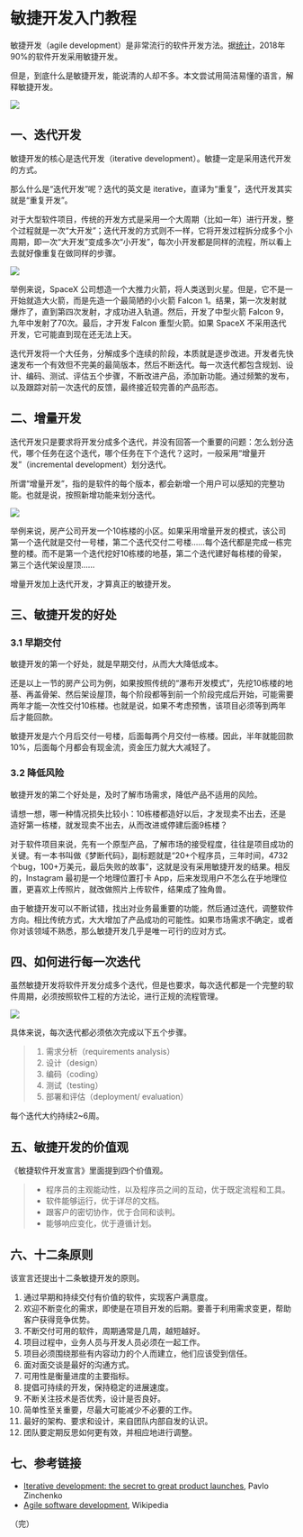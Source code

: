 # 敏捷开发入门教程

敏捷开发（agile development）是非常流行的软件开发方法。据[统计](https://www.statista.com/statistics/673786/worldwide-software-development-survey-agile-development-continuous-integration-adoption/)，2018年90%的软件开发采用敏捷开发。

但是，到底什么是敏捷开发，能说清的人却不多。本文尝试用简洁易懂的语言，解释敏捷开发。

![](https://www.wangbase.com/blogimg/asset/201903/bg2019030701.jpg)

## 一、迭代开发

敏捷开发的核心是迭代开发（iterative development）。敏捷一定是采用迭代开发的方式。

那么什么是“迭代开发”呢？迭代的英文是 iterative，直译为“重复”，迭代开发其实就是“重复开发”。

对于大型软件项目，传统的开发方式是采用一个大周期（比如一年）进行开发，整个过程就是一次“大开发”；迭代开发的方式则不一样，它将开发过程拆分成多个小周期，即一次“大开发”变成多次“小开发”，每次小开发都是同样的流程，所以看上去就好像重复在做同样的步骤。

![](https://www.wangbase.com/blogimg/asset/201903/bg2019030702.jpg)

举例来说，SpaceX 公司想造一个大推力火箭，将人类送到火星。但是，它不是一开始就造大火箭，而是先造一个最简陋的小火箭 Falcon 1。结果，第一次发射就爆炸了，直到第四次发射，才成功进入轨道。然后，开发了中型火箭 Falcon 9，九年中发射了70次。最后，才开发 Falcon 重型火箭。如果 SpaceX 不采用迭代开发，它可能直到现在还无法上天。

迭代开发将一个大任务，分解成多个连续的阶段，本质就是逐步改进。开发者先快速发布一个有效但不完美的最简版本，然后不断迭代。每一次迭代都包含规划、设计、编码、测试、评估五个步骤，不断改进产品，添加新功能。通过频繁的发布，以及跟踪对前一次迭代的反馈，最终接近较完善的产品形态。

## 二、增量开发

迭代开发只是要求将开发分成多个迭代，并没有回答一个重要的问题：怎么划分迭代，哪个任务在这个迭代，哪个任务在下个迭代？这时，一般采用“增量开发”（incremental development）划分迭代。

所谓“增量开发”，指的是软件的每个版本，都会新增一个用户可以感知的完整功能。也就是说，按照新增功能来划分迭代。

![](https://www.wangbase.com/blogimg/asset/201903/bg2019030703.jpg)

举例来说，房产公司开发一个10栋楼的小区。如果采用增量开发的模式，该公司第一个迭代就是交付一号楼，第二个迭代交付二号楼……每个迭代都是完成一栋完整的楼。而不是第一个迭代挖好10栋楼的地基，第二个迭代建好每栋楼的骨架，第三个迭代架设屋顶……

增量开发加上迭代开发，才算真正的敏捷开发。

## 三、敏捷开发的好处

### 3.1 早期交付

敏捷开发的第一个好处，就是早期交付，从而大大降低成本。

还是以上一节的房产公司为例，如果按照传统的“瀑布开发模式”，先挖10栋楼的地基、再盖骨架、然后架设屋顶，每个阶段都等到前一个阶段完成后开始，可能需要两年才能一次性交付10栋楼。也就是说，如果不考虑预售，该项目必须等到两年后才能回款。

敏捷开发是六个月后交付一号楼，后面每两个月交付一栋楼。因此，半年就能回款10%，后面每个月都会有现金流，资金压力就大大减轻了。

### 3.2 降低风险

敏捷开发的第二个好处是，及时了解市场需求，降低产品不适用的风险。

请想一想，哪一种情况损失比较小：10栋楼都造好以后，才发现卖不出去，还是造好第一栋楼，就发现卖不出去，从而改进或停建后面9栋楼？

对于软件项目来说，先有一个原型产品，了解市场的接受程度，往往是项目成功的关键。有一本书叫做《梦断代码》，副标题就是“20+个程序员，三年时间，4732个bug，100+万美元，最后失败的故事”，这就是没有采用敏捷开发的结果。相反的，Instagram 最初是一个地理位置打卡 App，后来发现用户不怎么在乎地理位置，更喜欢上传照片，就改做照片上传软件，结果成了独角兽。

由于敏捷开发可以不断试错，找出对业务最重要的功能，然后通过迭代，调整软件方向。相比传统方式，大大增加了产品成功的可能性。如果市场需求不确定，或者你对该领域不熟悉，那么敏捷开发几乎是唯一可行的应对方式。

## 四、如何进行每一次迭代

虽然敏捷开发将软件开发分成多个迭代，但是也要求，每次迭代都是一个完整的软件周期，必须按照软件工程的方法论，进行正规的流程管理。

![](https://www.wangbase.com/blogimg/asset/201903/bg2019030704.jpg)

具体来说，每次迭代都必须依次完成以下五个步骤。

> 1. 需求分析（requirements analysis）
> 2. 设计（design）
> 3. 编码（coding）
> 4. 测试（testing）
> 5. 部署和评估（deployment/ evaluation）

每个迭代大约持续2~6周。

## 五、敏捷开发的价值观

《敏捷软件开发宣言》里面提到四个价值观。

> - 程序员的主观能动性，以及程序员之间的互动，优于既定流程和工具。
> - 软件能够运行，优于详尽的文档。
> - 跟客户的密切协作，优于合同和谈判。
> - 能够响应变化，优于遵循计划。

## 六、十二条原则

该宣言还提出十二条敏捷开发的原则。

1.  通过早期和持续交付有价值的软件，实现客户满意度。
2.  欢迎不断变化的需求，即使是在项目开发的后期。要善于利用需求变更，帮助客户获得竞争优势。
3.  不断交付可用的软件，周期通常是几周，越短越好。
4.  项目过程中，业务人员与开发人员必须在一起工作。
5.  项目必须围绕那些有内容动力的个人而建立，他们应该受到信任。
6.  面对面交谈是最好的沟通方式。
7.  可用性是衡量进度的主要指标。
8.  提倡可持续的开发，保持稳定的进展速度。
9.  不断关注技术是否优秀，设计是否良好。
10. 简单性至关重要，尽最大可能减少不必要的工作。
11.  最好的架构、要求和设计，来自团队内部自发的认识。
12.  团队要定期反思如何更有效，并相应地进行调整。

## 七、参考链接

- [Iterative development: the secret to great product launches](https://www.mindk.com/blog/iterative-development/),  Pavlo Zinchenko
- [Agile software development](https://en.wikipedia.org/wiki/Agile_software_development), Wikipedia

（完）
